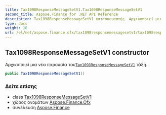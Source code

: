 ```yaml
---
title: Tax1098ResponseMessageSetV1.Tax1098ResponseMessageSetV1
second_title: Aspose.Finance for .NET API Reference
description: Tax1098ResponseMessageSetV1 κατασκευαστής. Αρχικοποιεί μια νέα παρουσία τουTax1098ResponseMessageSetV1 τάξη.
type: docs
weight: 10
url: /el/net/aspose.finance.ofx/tax1098responsemessagesetv1/tax1098responsemessagesetv1/
---
```

## Tax1098ResponseMessageSetV1 constructor

Αρχικοποιεί μια νέα παρουσία του[`Tax1098ResponseMessageSetV1`](../) τάξη.

```csharp
public Tax1098ResponseMessageSetV1()
```

### Δείτε επίσης

* class [Tax1098ResponseMessageSetV1](../)
* χώρος ονομάτων [Aspose.Finance.Ofx](../../tax1098responsemessagesetv1/)
* συνέλευση [Aspose.Finance](../../../)


